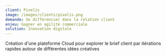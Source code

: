 ```yaml
---
client: Pixelis
image: /images/clients/pixelis.png
demande: Se différencier dans la relation client
enjeu: Gagner en agilité commerciale
solution: Innovation digitale
---
```

Création d'une plateforme Cloud pour explorer le brief client par itérations rapides autour de différentes idées créatives